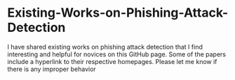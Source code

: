 # Existing-Works-on-Phishing-Attack-Detection
I have shared existing works on phishing attack detection that I find interesting and helpful for novices on this GitHub page. Some of the papers include a hyperlink to their respective homepages. Please let me know if there is any improper behavior
